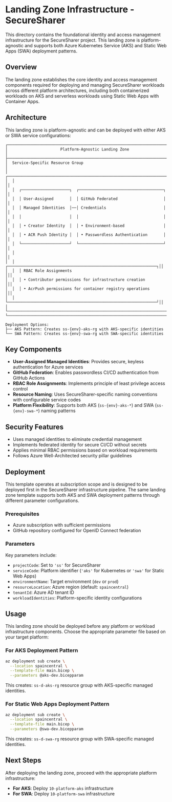 # Landing Zone Infrastructure - SecureSharer

This directory contains the foundational identity and access management infrastructure for the SecureSharer project. This landing zone is platform-agnostic and supports both Azure Kubernetes Service (AKS) and Static Web Apps (SWA) deployment patterns.

## Overview

The landing zone establishes the core identity and access management components required for deploying and managing SecureSharer workloads across different platform architectures, including both containerized workloads on AKS and serverless workloads using Static Web Apps with Container Apps.

## Architecture

This landing zone is platform-agnostic and can be deployed with either AKS or SWA service configurations:

```
┌─────────────────────────────────────────────────────────────────────────┐
│                       Platform-Agnostic Landing Zone                   │
├─────────────────────────────────────────────────────────────────────────┤
│  Service-Specific Resource Group                                       │
│  ┌─────────────────────────────────────────────────────────────────────┐│
│  │                                                                     ││
│  │  ┌─────────────────────┐  ┌─────────────────────────────────────┐  ││
│  │  │ User-Assigned       │  │ GitHub Federated                    │  ││
│  │  │ Managed Identities  │──│ Credentials                         │  ││
│  │  │                     │  │                                     │  ││
│  │  │ • Creator Identity  │  │ • Environment-based                 │  ││
│  │  │ • ACR Push Identity │  │ • Passwordless Authentication       │  ││
│  │  └─────────────────────┘  └─────────────────────────────────────┘  ││
│  │                                                                     ││
│  │  ┌─────────────────────────────────────────────────────────────────┐││
│  │  │ RBAC Role Assignments                                          │││
│  │  │ • Contributor permissions for infrastructure creation          │││
│  │  │ • AcrPush permissions for container registry operations        │││
│  │  └─────────────────────────────────────────────────────────────────┘││
│  └─────────────────────────────────────────────────────────────────────┘│
└─────────────────────────────────────────────────────────────────────────┘

Deployment Options:
├── AKS Pattern: Creates ss-{env}-aks-rg with AKS-specific identities
└── SWA Pattern: Creates ss-{env}-swa-rg with SWA-specific identities
```

## Key Components

- **User-Assigned Managed Identities**: Provides secure, keyless authentication for Azure services
- **GitHub Federation**: Enables passwordless CI/CD authentication from GitHub Actions
- **RBAC Role Assignments**: Implements principle of least privilege access control
- **Resource Naming**: Uses SecureSharer-specific naming conventions with configurable service codes
- **Platform Flexibility**: Supports both AKS (`ss-{env}-aks-*`) and SWA (`ss-{env}-swa-*`) naming patterns

## Security Features

- Uses managed identities to eliminate credential management
- Implements federated identity for secure CI/CD without secrets
- Applies minimal RBAC permissions based on workload requirements
- Follows Azure Well-Architected security pillar guidelines

## Deployment

This template operates at subscription scope and is designed to be deployed first in the SecureSharer infrastructure pipeline. The same landing zone template supports both AKS and SWA deployment patterns through different parameter configurations.

### Prerequisites

- Azure subscription with sufficient permissions
- GitHub repository configured for OpenID Connect federation

### Parameters

Key parameters include:
- `projectCode`: Set to `'ss'` for SecureSharer
- `serviceCode`: Platform identifier (`'aks'` for Kubernetes or `'swa'` for Static Web Apps)
- `environmentName`: Target environment (`dev` or `prod`)
- `resourceLocation`: Azure region (default: `spaincentral`)
- `tenantId`: Azure AD tenant ID
- `workloadIdentities`: Platform-specific identity configurations

## Usage

This landing zone should be deployed before any platform or workload infrastructure components. Choose the appropriate parameter file based on your target platform:

### For AKS Deployment Pattern

```bash
az deployment sub create \
  --location spaincentral \
  --template-file main.bicep \
  --parameters @aks-dev.bicepparam
```

This creates: `ss-d-aks-rg` resource group with AKS-specific managed identities.

### For Static Web Apps Deployment Pattern

```bash
az deployment sub create \
  --location spaincentral \
  --template-file main.bicep \
  --parameters @swa-dev.bicepparam
```

This creates: `ss-d-swa-rg` resource group with SWA-specific managed identities.

## Next Steps

After deploying the landing zone, proceed with the appropriate platform infrastructure:

- **For AKS**: Deploy `10-platform-aks` infrastructure
- **For SWA**: Deploy `10-platform-swa` infrastructure
